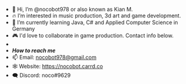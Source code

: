 - 👋 Hi, I’m @nocobot978 or also known as Kian M.
- 🔥 I’m interested in music production, 3d art and game development.
- 🌱 I’m currently learning Java, C# and Applied Computer Science in Germany
- 🎮 I'd love to collaborate in game production. Contact info below.
- 
- **_How to reach me_** 
- 📫 Email: nocobot978@gmail.com
- 🕸️ Website: https://nocobot.carrd.co
- 🗨️ Discord: noco#9629

<!---
nocobot978/nocobot978 is a ✨ special ✨ repository because its `README.md` (this file) appears on your GitHub profile.
You can click the Preview link to take a look at your changes.
--->
